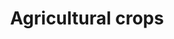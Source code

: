 ---
title: Agricultural crops
longTitle: 'Agricultural crops'
tags:
- gccommon
usedFor:
- "[[Crops]]"
---